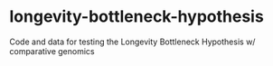 # longevity-bottleneck-hypothesis
Code and data for testing the Longevity Bottleneck Hypothesis w/ comparative genomics
